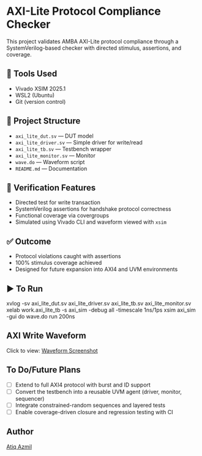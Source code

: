 # AXI-Lite Protocol Compliance Checker

This project validates AMBA AXI-Lite protocol compliance through a SystemVerilog-based checker with directed stimulus, assertions, and coverage.

## 🔧 Tools Used
- Vivado XSIM 2025.1
- WSL2 (Ubuntu)
- Git (version control)

## 📂 Project Structure
- `axi_lite_dut.sv` — DUT model
- `axi_lite_driver.sv` — Simple driver for write/read
- `axi_lite_tb.sv` — Testbench wrapper
- `axi_lite_monitor.sv` — Monitor
- `wave.do` — Waveform script
- `README.md` — Documentation

## 🧪 Verification Features
- Directed test for write transaction
- SystemVerilog assertions for handshake protocol correctness
- Functional coverage via covergroups
- Simulated using Vivado CLI and waveform viewed with `xsim`

## ✅ Outcome
- Protocol violations caught with assertions
- 100% stimulus coverage achieved
- Designed for future expansion into AXI4 and UVM environments

## ▶️ To Run
xvlog -sv axi_lite_dut.sv axi_lite_driver.sv axi_lite_tb.sv axi_lite_monitor.sv
xelab work.axi_lite_tb -s axi_sim -debug all -timescale 1ns/1ps
xsim axi_sim -gui
do wave.do
run 200ns

## AXI Write Waveform

Click to view: [Waveform Screenshot](AXI_lite_write_read_waveform.png)

## To Do/Future Plans

- [ ] Extend to full AXI4 protocol with burst and ID support
- [ ] Convert the testbench into a reusable UVM agent (driver, monitor, sequencer)
- [ ] Integrate constrained-random sequences and layered tests
- [ ] Enable coverage-driven closure and regression testing with CI 

## Author

[Atiq Azmil](https://github.com/atiqazmil)
